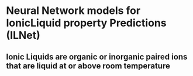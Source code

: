 # Neural Network models for IonicLiquid property Predictions (ILNet)
## Ionic Liquids are organic or inorganic paired ions that are liquid at or above room temperature
